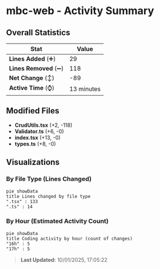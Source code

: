 # mbc-web - Activity Summary 

## Overall Statistics

| Stat                   | Value                                                             |
| ---------------------- | ----------------------------------------------------------------- |
| **Lines Added** (➕)   | 29                                          |
| **Lines Removed** (➖) | 118                                        |
| **Net Change** (↕)    | -89                |
| **Active Time** (⌚)   | 13 minutes |


## Modified Files
- **CrudUtils.tsx** (+2, -118)
- **Validator.ts** (+6, -0)
- **index.tsx** (+13, -0)
- **types.ts** (+8, -0)

## Visualizations

### By File Type (Lines Changed)

```mermaid
pie showData
title Lines changed by file type
".tsx" : 133
".ts" : 14
```

### By Hour (Estimated Activity Count)

```mermaid
pie showData
title Coding activity by hour (count of changes)
"16h" : 5
"17h" : 5
```


> **Last Updated:** 10/01/2025, 17:05:22